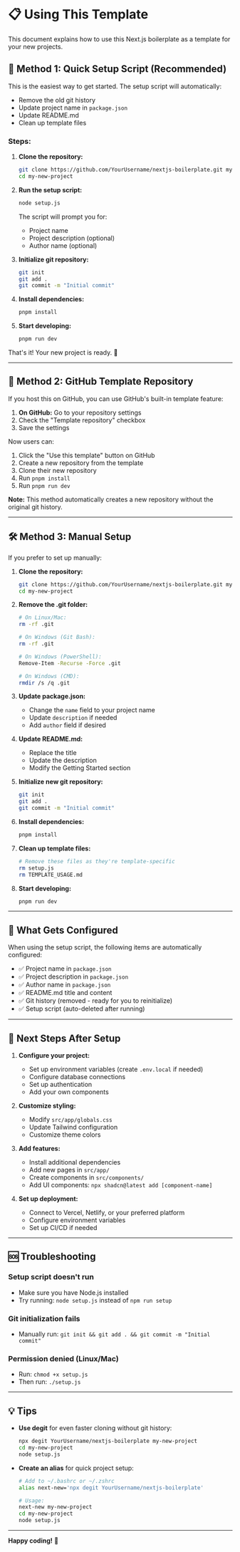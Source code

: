 # 📋 Using This Template

This document explains how to use this Next.js boilerplate as a template for your new projects.

## 🎯 Method 1: Quick Setup Script (Recommended)

This is the easiest way to get started. The setup script will automatically:
- Remove the old git history
- Update project name in `package.json`
- Update README.md
- Clean up template files

### Steps:

1. **Clone the repository:**
   ```bash
   git clone https://github.com/YourUsername/nextjs-boilerplate.git my-new-project
   cd my-new-project
   ```

2. **Run the setup script:**
   ```bash
   node setup.js
   ```
   
   The script will prompt you for:
   - Project name
   - Project description (optional)
   - Author name (optional)

3. **Initialize git repository:**
   ```bash
   git init
   git add .
   git commit -m "Initial commit"
   ```

4. **Install dependencies:**
   ```bash
   pnpm install
   ```

5. **Start developing:**
   ```bash
   pnpm run dev
   ```

That's it! Your new project is ready. 🎉

---

## 🔧 Method 2: GitHub Template Repository

If you host this on GitHub, you can use GitHub's built-in template feature:

1. **On GitHub:** Go to your repository settings
2. Check the "Template repository" checkbox
3. Save the settings

Now users can:
1. Click the "Use this template" button on GitHub
2. Create a new repository from the template
3. Clone their new repository
4. Run `pnpm install`
5. Run `pnpm run dev`

**Note:** This method automatically creates a new repository without the original git history.

---

## 🛠️ Method 3: Manual Setup

If you prefer to set up manually:

1. **Clone the repository:**
   ```bash
   git clone https://github.com/YourUsername/nextjs-boilerplate.git my-new-project
   cd my-new-project
   ```

2. **Remove the .git folder:**
   ```bash
   # On Linux/Mac:
   rm -rf .git
   
   # On Windows (Git Bash):
   rm -rf .git
   
   # On Windows (PowerShell):
   Remove-Item -Recurse -Force .git
   
   # On Windows (CMD):
   rmdir /s /q .git
   ```

3. **Update package.json:**
   - Change the `name` field to your project name
   - Update `description` if needed
   - Add `author` field if desired

4. **Update README.md:**
   - Replace the title
   - Update the description
   - Modify the Getting Started section

5. **Initialize new git repository:**
   ```bash
   git init
   git add .
   git commit -m "Initial commit"
   ```

6. **Install dependencies:**
   ```bash
   pnpm install
   ```

7. **Clean up template files:**
   ```bash
   # Remove these files as they're template-specific
   rm setup.js
   rm TEMPLATE_USAGE.md
   ```

8. **Start developing:**
   ```bash
   pnpm run dev
   ```

---

## 📝 What Gets Configured

When using the setup script, the following items are automatically configured:

- ✅ Project name in `package.json`
- ✅ Project description in `package.json`
- ✅ Author name in `package.json`
- ✅ README.md title and content
- ✅ Git history (removed - ready for you to reinitialize)
- ✅ Setup script (auto-deleted after running)

---

## 🎨 Next Steps After Setup

1. **Configure your project:**
   - Set up environment variables (create `.env.local` if needed)
   - Configure database connections
   - Set up authentication
   - Add your own components

2. **Customize styling:**
   - Modify `src/app/globals.css`
   - Update Tailwind configuration
   - Customize theme colors

3. **Add features:**
   - Install additional dependencies
   - Add new pages in `src/app/`
   - Create components in `src/components/`
   - Add UI components: `npx shadcn@latest add [component-name]`

4. **Set up deployment:**
   - Connect to Vercel, Netlify, or your preferred platform
   - Configure environment variables
   - Set up CI/CD if needed

---

## 🆘 Troubleshooting

### Setup script doesn't run
- Make sure you have Node.js installed
- Try running: `node setup.js` instead of `npm run setup`

### Git initialization fails
- Manually run: `git init && git add . && git commit -m "Initial commit"`

### Permission denied (Linux/Mac)
- Run: `chmod +x setup.js`
- Then run: `./setup.js`

---

## 💡 Tips

- **Use degit** for even faster cloning without git history:
  ```bash
  npx degit YourUsername/nextjs-boilerplate my-new-project
  cd my-new-project
  node setup.js
  ```

- **Create an alias** for quick project setup:
  ```bash
  # Add to ~/.bashrc or ~/.zshrc
  alias next-new='npx degit YourUsername/nextjs-boilerplate'
  
  # Usage:
  next-new my-new-project
  cd my-new-project
  node setup.js
  ```

---

**Happy coding!** 🚀

